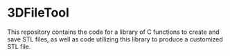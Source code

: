 # 3DFileTool
This repository contains the code for a library of C functions to create and save STL files, as well as code utilizing this library to produce a customized STL file.
